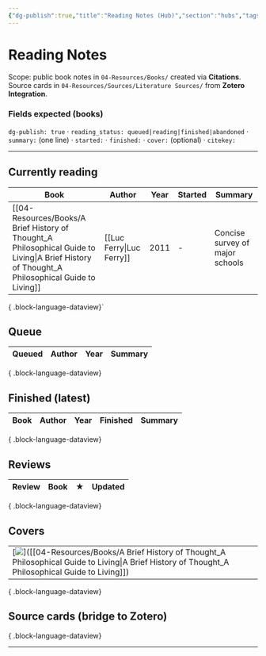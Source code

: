 ```yaml
---
{"dg-publish":true,"title":"Reading Notes (Hub)","section":"hubs","tags":["hub","books","reviews"],"summary":"Active shelf, queue, finished, and reviews. Books from Citations; source cards from Zotero Integration.","permalink":"/04-resources/reading-notes/","dgPassFrontmatter":true}
---
```


# Reading Notes

Scope: public book notes in `04-Resources/Books/` created via **Citations**. Source cards in `04-Resources/Sources/Literature Sources/` from **Zotero Integration**.

### Fields expected (books)
`dg-publish: true` · `reading_status: queued|reading|finished|abandoned` · `summary:` (one line) · `started:` · `finished:` · `cover:` (optional) · `citekey:`

---

## Currently reading
| Book                                                                                                                                             | Author                   | Year | Started | Summary                         |
| ------------------------------------------------------------------------------------------------------------------------------------------------ | ------------------------ | ---- | ------- | ------------------------------- |
| [[04-Resources/Books/A Brief History of Thought_A Philosophical Guide to Living\|A Brief History of Thought_A Philosophical Guide to Living]] | [[Luc Ferry\|Luc Ferry]] | 2011 | \-      | Concise survey of major schools |

{ .block-language-dataview}`

## Queue

| Queued | Author | Year | Summary |
| ------ | ------ | ---- | ------- |

{ .block-language-dataview}

## Finished (latest)

| Book | Author | Year | Finished | Summary |
| ---- | ------ | ---- | -------- | ------- |

{ .block-language-dataview}

## Reviews

| Review | Book | ★ | Updated |
| ------ | ---- | - | ------- |

{ .block-language-dataview}

## Covers

|                                                                                                                                                                                                                      |
| -------------------------------------------------------------------------------------------------------------------------------------------------------------------------------------------------------------------- |
| [![](https://m.media-amazon.com/images/I/717UINP2RSL._SY342_.jpg)]([[04-Resources/Books/A Brief History of Thought_A Philosophical Guide to Living\|A Brief History of Thought_A Philosophical Guide to Living]]) |

{ .block-language-dataview}

## Source cards (bridge to Zotero)


{ .block-language-dataview}

---